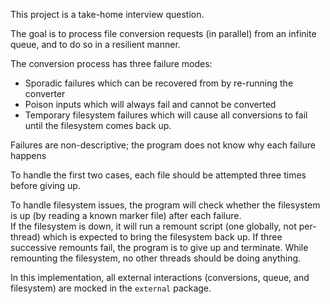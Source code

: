 This project is a take-home interview question.

The goal is to process file conversion requests (in parallel) from an infinite queue, and to do so in a resilient manner.

The conversion process has three failure modes:

 - Sporadic failures which can be recovered from by re-running the converter
 - Poison inputs which will always fail and cannot be converted
 - Temporary filesystem failures which will cause all conversions to fail until the filesystem comes back up.
 
Failures are non-descriptive; the program does not know why each failure happens
 
To handle the first two cases, each file should be attempted three times before giving up.
 
To handle filesystem issues, the program will check whether the filesystem is up (by reading a known marker file) after each failure.  
If the filesystem is down, it will run a remount script (one globally, not per-thread) which is expected to bring the filesystem back up.
If three successive remounts fail, the program is to give up and terminate.
While remounting the filesystem, no other threads should be doing anything.

 
In this implementation, all external interactions (conversions, queue, and filesystem) are mocked in the `external` package.